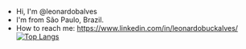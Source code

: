- Hi, I'm @leonardobalves
- I'm from São Paulo, Brazil.
- How to reach me: https://www.linkedin.com/in/leonardobuckalves/
[![Top Langs](https://github-readme-stats.vercel.app/api/top-langs/?username=leonardobalves&layout=compact)](https://github.com/yushi1007)
